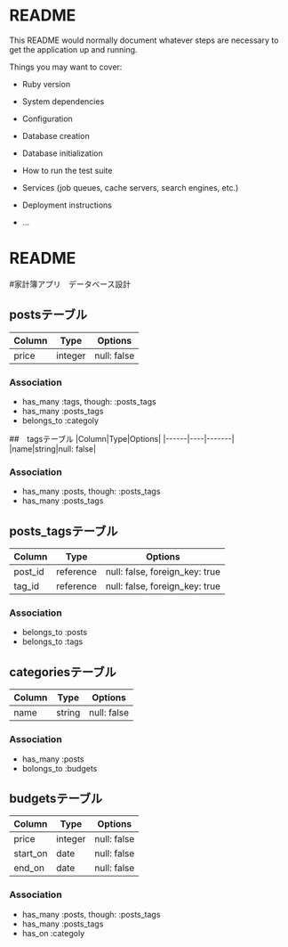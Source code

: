 # README

This README would normally document whatever steps are necessary to get the
application up and running.

Things you may want to cover:

* Ruby version

* System dependencies

* Configuration

* Database creation

* Database initialization

* How to run the test suite

* Services (job queues, cache servers, search engines, etc.)

* Deployment instructions

* ...



# README

#家計簿アプリ　データベース設計
## postsテーブル
|Column|Type|Options|
|------|----|-------|
|price|integer|null: false|
### Association
- has_many :tags, though: :posts_tags
- has_many :posts_tags
- belongs_to :categoly


##　tagsテーブル
|Column|Type|Options|
|------|----|-------|
|name|string|null: false|
### Association
- has_many :posts, though: :posts_tags
- has_many :posts_tags


## posts_tagsテーブル
|Column|Type|Options|
|------|----|-------|
|post_id|reference|null: false, foreign_key: true|
|tag_id|reference|null: false, foreign_key: true|
### Association
- belongs_to :posts
- belongs_to :tags


## categoriesテーブル
|Column|Type|Options|
|------|----|-------|
|name|string|null: false|
### Association
- has_many :posts
- bolongs_to :budgets


## budgetsテーブル
|Column|Type|Options|
|------|----|-------|
|price|integer|null: false|
|start_on|date|null: false|
|end_on|date|null: false|
### Association
- has_many :posts, though: :posts_tags
- has_many :posts_tags
- has_on :categoly